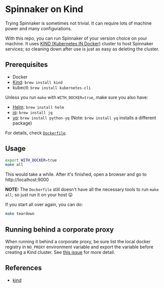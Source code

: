 
# Spinnaker on Kind

Trying Spinnaker is sometimes not trivial. It can require lots of machine power
and many configurations.

With this repo, you can run Spinnaker of your version choice on your machine.
It uses [KIND (Kubernetes IN Docker)][1] cluster to host Spinnaker services;
so cleaning down after use is just as easy as deleting the cluster.

## Prerequisites

* Docker
* [Kind][1]: `brew install kind`
* kubectl: `brew install kubernetes-cli`

Unless you run `make` with `WITH_DOCKER=true`, make sure you also have:

* [Helm][2]: `brew install helm`
* [jq][3]: `brew install jq`
* [yq][4]: `brew install python-yq` (Note: `brew install yq` installs a different package)

For details, check [`Dockerfile`](./Dockerfile).

## Usage

```sh
export WITH_DOCKER=true
make all
```

This would take a while. After it's finished, open a browser and go to http://localhost:9000

**NOTE:** The `Dockerfile` still doesn't have all the necessary tools to run `make all`; so just run it on your host 😛

If you start all over again, you can do:

```sh
make teardown
```

## Running behind a corporate proxy

When running it behind a corporate proxy, be sure list the local docker registry
in `NO_PROXY` environment variable and export the variable before creating a Kind cluster.
See [this issue][5] for more detail.

## References

* [kind](https://kind.sigs.k8s.io/)

[1]: https://github.com/kubernetes-sigs/kind
[2]: https://github.com/helm/helm
[3]: https://stedolan.github.io/jq/manual/
[4]: https://kislyuk.github.io/yq/
[5]: https://github.com/kubernetes-sigs/kind/issues/1304
